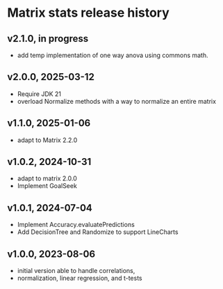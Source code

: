 # Matrix stats release history

## v2.1.0, in progress
- add temp implementation of one way anova using commons math.

## v2.0.0, 2025-03-12
- Require JDK 21
- overload Normalize methods with a way to normalize an entire matrix

## v1.1.0, 2025-01-06
- adapt to Matrix 2.2.0

## v1.0.2, 2024-10-31
- adapt to matrix 2.0.0
- Implement GoalSeek

## v1.0.1, 2024-07-04
- Implement Accuracy.evaluatePredictions
- Add DecisionTree and Randomize to support LineCharts

## v1.0.0, 2023-08-06
- initial version able to handle correlations,
- normalization, linear regression, and t-tests